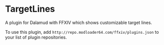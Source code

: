 # TargetLines
A plugin for Dalamud with FFXIV which shows customizable target lines.

To use this plugin, add `http://repo.modloader64.com/ffxiv/plugins.json` to your list of plugin repositories.

